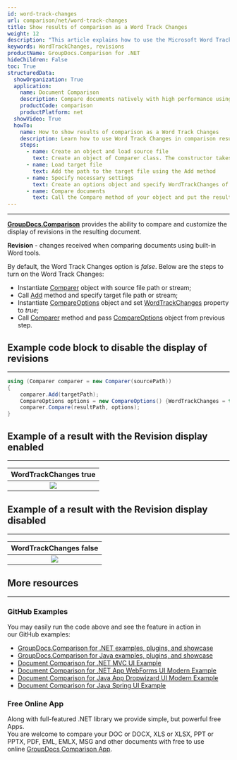 ```yaml
---
id: word-track-changes
url: comparison/net/word-track-changes
title: Show results of comparison as a Word Track Changes
weight: 12
description: "This article explains how to use the Microsoft Word Track Changes comparing as a built in feature in GroupDocs.Comparison for .NET."
keywords: WordTrackChanges, revisions
productName: GroupDocs.Comparison for .NET
hideChildren: False
toc: True
structuredData:
  showOrganization: True
  application:
    name: Document Comparison
    description: Compare documents natively with high performance using C# language and GroupDocs.Comparison for .NET
    productCode: comparison
    productPlatform: net
  showVideo: True
  howTo:
    name: How to show results of comparison as a Word Track Changes
    description: Learn how to use Word Track Changes in comparison result
    steps:
      - name: Create an object and load source file
        text: Create an object of Comparer class. The constructor takes the source file path parameter. You may specify absolute or relative file path as per your requirements.
      - name: Load target file
        text: Add the path to the target file using the Add method
      - name: Specify necessary settings
        text: Create an options object and specify WordTrackChanges of true value.
      - name: Compare documents
        text: Call the Compare method of your object and put the resulting file path parameter and the options object.
---
```


---

**[GroupDocs.Comparison](https://products.groupdocs.com/comparison/net)** provides the ability to compare and customize the display of revisions in the resulting document.

**Revision** - changes received when comparing documents using built-in Word tools.

By default, the Word Track Changes option is _false_. Below are the steps to turn on the Word Track Changes:

- Instantiate [Comparer](https://apireference.groupdocs.com/comparison/net/groupdocs.comparison/comparer) object with source file path or stream;
- Call [Add](https://apireference.groupdocs.com/comparison/net/groupdocs.comparison/comparer/methods/add/index) method and specify target file path or stream;
- Instantiate [CompareOptions](https://apireference.groupdocs.com/comparison/net/groupdocs.comparison.options/compareoptions) object and set [WordTrackChanges](https://apireference.groupdocs.com/comparison/net/groupdocs.comparison.options/compareoptions/properties/wordtrackchanges) property to _true_;
- Call [Comparer](https://apireference.groupdocs.com/comparison/net/groupdocs.comparison/comparer) method and pass [CompareOptions](https://apireference.groupdocs.com/comparison/net/groupdocs.comparison.options/compareoptions) object from previous step.

## Example code block to disable the display of revisions

---

```csharp
using (Comparer comparer = new Comparer(sourcePath))
{
    comparer.Add(targetPath);
    CompareOptions options = new CompareOptions() {WordTrackChanges = true};
    comparer.Compare(resultPath, options);
}
```

## Example of a result with the Revision display enabled

---

|                     WordTrackChanges true                      |
| :------------------------------------------------------------: |
| ![](/comparison/net/images/word-track-changes-option-true.png) |

## Example of a result with the Revision display disabled

---

|                     WordTrackChanges false                      |
| :-------------------------------------------------------------: |
| ![](/comparison/net/images/word-track-changes-option-false.png) |

## More resources

---

### GitHub Examples

You may easily run the code above and see the feature in action in our GitHub examples:

- [GroupDocs.Comparison for .NET examples, plugins, and showcase](https://github.com/groupdocs-comparison/GroupDocs.Comparison-for-.NET)
- [GroupDocs.Comparison for Java examples, plugins, and showcase](https://github.com/groupdocs-comparison/GroupDocs.Comparison-for-Java)
- [Document Comparison for .NET MVC UI Example](https://github.com/groupdocs-comparison/GroupDocs.Comparison-for-.NET-MVC)
- [Document Comparison for .NET App WebForms UI Modern Example](https://github.com/groupdocs-comparison/GroupDocs.Comparison-for-.NET-WebForms)
- [Document Comparison for Java App Dropwizard UI Modern Example](https://github.com/groupdocs-comparison/GroupDocs.Comparison-for-Java-Dropwizard)
- [Document Comparison for Java Spring UI Example](https://github.com/groupdocs-comparison/GroupDocs.Comparison-for-Java-Spring)

### Free Online App

Along with full-featured .NET library we provide simple, but powerful free Apps.  
You are welcome to compare your DOC or DOCX, XLS or XLSX, PPT or PPTX, PDF, EML, EMLX, MSG and other documents with free to use online [GroupDocs Comparison App](https://products.groupdocs.app/comparison).
